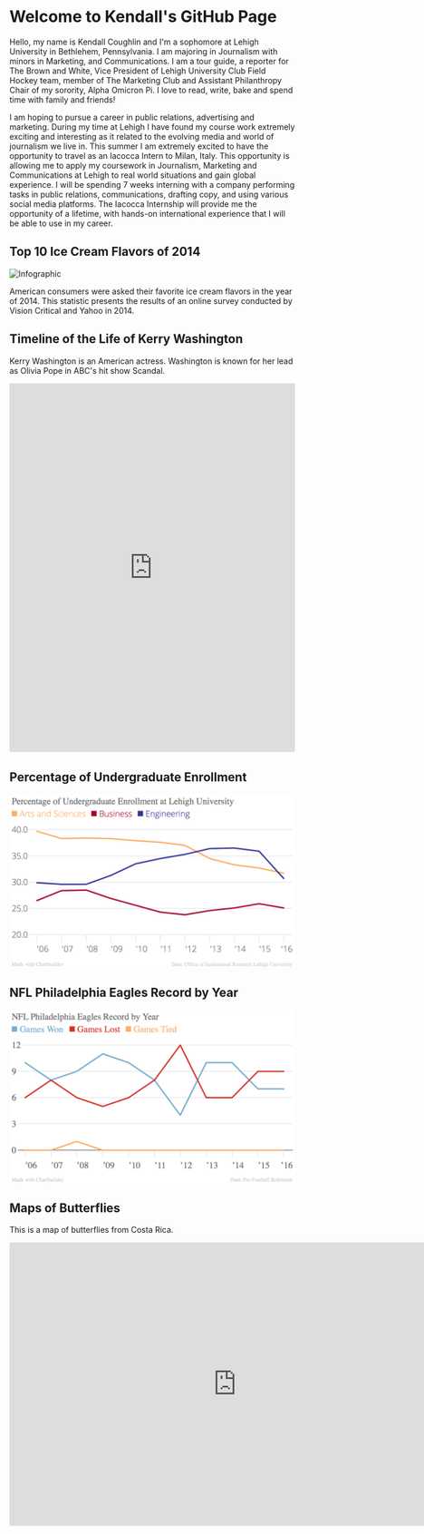 # Welcome to Kendall's GitHub Page

Hello, my name is Kendall Coughlin and I'm a sophomore at Lehigh University in Bethlehem, Pennsylvania. I am majoring in Journalism with minors in Marketing, and Communications. I am a tour guide, a reporter for The Brown and White, Vice President of Lehigh University Club Field Hockey team, member of The Marketing Club and Assistant Philanthropy Chair of my sorority, Alpha Omicron Pi. I love to read, write, bake and spend time with family and friends! 


I am hoping to pursue a career in public relations, advertising and marketing. During my time at Lehigh I have found my course work extremely exciting and interesting as it related to the evolving media and world of journalism we live in. This summer I am extremely excited to have the opportunity to travel as an Iacocca Intern to Milan, Italy. This  opportunity is allowing me to apply  my coursework in Journalism, Marketing and Communications at Lehigh to real world situations and gain global experience. I will be spending 7 weeks interning with a company performing tasks in public relations, communications, drafting copy, and using various social media platforms. The Iacocca Internship will provide me the opportunity of a lifetime, with hands-on international experience that I will be able to use in my career. 


## Top 10 Ice Cream Flavors of 2014

![Infographic](https://kendallcoughlin.github.io/icecream.png) 

 American consumers were asked their favorite ice cream flavors in the year of 2014. This statistic presents the results of an online survey conducted by Vision Critical and Yahoo in 2014. 


## Timeline of the Life of Kerry Washington

Kerry Washington is an American actress. Washington is known for her lead as Olivia Pope in ABC's hit show Scandal. 

<iframe src='https://cdn.knightlab.com/libs/timeline3/latest/embed/index.html?source=1JO0XHU9RMcB2JOmc4-_fP1Ma6gcO9bxwv6z_HJaQuGg&font=Default&lang=en&initial_zoom=2&height=650' width='100%' height='650' webkitallowfullscreen mozallowfullscreen allowfullscreen frameborder='0'></iframe>


## Percentage of Undergraduate Enrollment 
![Percentage of Undergradute Enrollment](https://github.com/kendallcoughlin/KendallCoughlin.github.io/blob/master/Unknown-1.png?raw=true)

## NFL Philadelphia Eagles Record by Year
![NFL Philadelphia Eagles Record](https://github.com/kendallcoughlin/KendallCoughlin.github.io/blob/master/Unknown.png?raw=true)




## Maps of Butterflies

This is a map of butterflies from Costa Rica. 

<iframe width="800" height="500" scrolling="yes" frameborder="no" src="https://fusiontables.google.com/embedviz?viz=GVIZ&amp;t=TABLE&amp;q=select+col0%2C+col1%2C+col2%2C+col3%2C+col4%2C+col5%2C+col6%2C+col7%2C+col8%2C+col9%2C+col10%2C+col11%2C+col12%2C+col13%2C+col14+from+1NjNGcBG8dtXQBu1Fia_9ReUgf7PLchELIOd-KXSV&amp;containerId=googft-gviz-canvas"></iframe>

